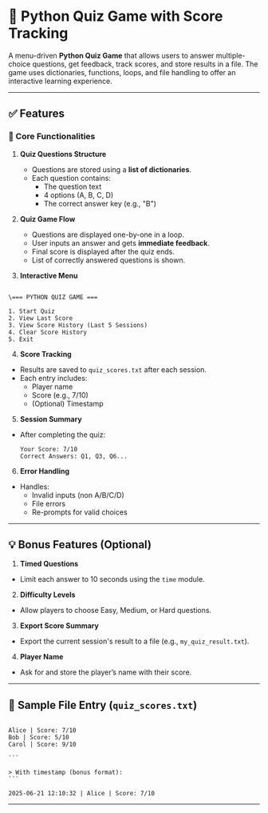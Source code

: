 # 🧠 Python Quiz Game with Score Tracking

A menu-driven **Python Quiz Game** that allows users to answer multiple-choice questions, get feedback, track scores, and store results in a file. The game uses dictionaries, functions, loops, and file handling to offer an interactive learning experience.

---

## ✅ Features

### 🔸 Core Functionalities

1. **Quiz Questions Structure**
   - Questions are stored using a **list of dictionaries**.
   - Each question contains:
     - The question text
     - 4 options (A, B, C, D)
     - The correct answer key (e.g., "B")

2. **Quiz Game Flow**
   - Questions are displayed one-by-one in a loop.
   - User inputs an answer and gets **immediate feedback**.
   - Final score is displayed after the quiz ends.
   - List of correctly answered questions is shown.

3. **Interactive Menu**
```

\=== PYTHON QUIZ GAME ===

1. Start Quiz
2. View Last Score
3. View Score History (Last 5 Sessions)
4. Clear Score History
5. Exit

````

4. **Score Tracking**
- Results are saved to `quiz_scores.txt` after each session.
- Each entry includes:
  - Player name
  - Score (e.g., 7/10)
  - (Optional) Timestamp

5. **Session Summary**
- After completing the quiz:
  ```
  Your Score: 7/10
  Correct Answers: Q1, Q3, Q6...
  ```

6. **Error Handling**
- Handles:
  - Invalid inputs (non A/B/C/D)
  - File errors
  - Re-prompts for valid choices

---

## 💡 Bonus Features (Optional)

1. **Timed Questions**
- Limit each answer to 10 seconds using the `time` module.

2. **Difficulty Levels**
- Allow players to choose Easy, Medium, or Hard questions.

3. **Export Score Summary**
- Export the current session's result to a file (e.g., `my_quiz_result.txt`).

4. **Player Name**
- Ask for and store the player’s name with their score.

---

## 🧪 Sample File Entry (`quiz_scores.txt`)

````

Alice | Score: 7/10
Bob | Score: 5/10
Carol | Score: 9/10

```

> With timestamp (bonus format):
```

2025-06-21 12:10:32 | Alice | Score: 7/10

````

---

